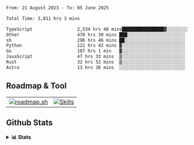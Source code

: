 <!--START_SECTION:waka-->

```txt
From: 21 August 2023 - To: 05 June 2025

Total Time: 3,811 hrs 3 mins

TypeScript                 2,534 hrs 48 mins████████████████▓░░░░░░░░   66.51 %
Other                      470 hrs 30 mins ███░░░░░░░░░░░░░░░░░░░░░░   12.35 %
sh                         296 hrs 46 mins ██░░░░░░░░░░░░░░░░░░░░░░░   07.79 %
Python                     122 hrs 42 mins ▓░░░░░░░░░░░░░░░░░░░░░░░░   03.22 %
Go                         107 hrs 1 min   ▓░░░░░░░░░░░░░░░░░░░░░░░░   02.81 %
JavaScript                 47 hrs 33 mins  ▒░░░░░░░░░░░░░░░░░░░░░░░░   01.25 %
Rust                       32 hrs 52 mins  ▒░░░░░░░░░░░░░░░░░░░░░░░░   00.86 %
Astro                      13 hrs 36 mins  ░░░░░░░░░░░░░░░░░░░░░░░░░   00.36 %
```

<!--END_SECTION:waka-->

## Roadmap & Tool
<table align="center">
  <tr>
    <td>
      <a href="https://roadmap.sh">
        <img src="https://roadmap.sh/card/tall/6505f3e78dfc79db2fff8e3e?variant=dark" alt="roadmap.sh" />
      </a>
    </td>
    <td>
      <a href="https://github.com/chaninlaw">
        <img src="https://skillicons.dev/icons?i=js,typescript,nodejs,nestjs,react,next,astro,html,css,tailwind,postgres,prisma,docker,git,rust,go&perline=7&theme=dark" alt="Skills" />
      </a>
    </td>
  </tr>
</table>

## Github Stats
<details close>
  <summary><b>📊 Stats</b></summary>
  <div align="center">
    
<picture>
  <source
    srcset="https://github-readme-stats.vercel.app/api?username=chaninlaw&show_icons=true&theme=dark"
    media="(prefers-color-scheme: dark)"
  />
  <source
    srcset="https://github-readme-stats.vercel.app/api?username=chaninlaw&show_icons=true"
    media="(prefers-color-scheme: light), (prefers-color-scheme: no-preference)"
  />
  <img src="https://github-readme-stats.vercel.app/api?username=chaninlaw&show_icons=true" />
</picture>
    
<picture>
  <source
    srcset="https://github-readme-stats.vercel.app/api/top-langs/?username=chaninlaw&layout=donut&theme=dark"
    media="(prefers-color-scheme: dark)"
  />
  <source
    srcset="https://github-readme-stats.vercel.app/api/top-langs/?username=chaninlaw&layout=donut"
    media="(prefers-color-scheme: light), (prefers-color-scheme: no-preference)"
  />
  <img src="https://github-readme-stats.vercel.app/api/top-langs/?username=chaninlaw&layout=donut" />
</picture>
    
  </div>
  
</details>

